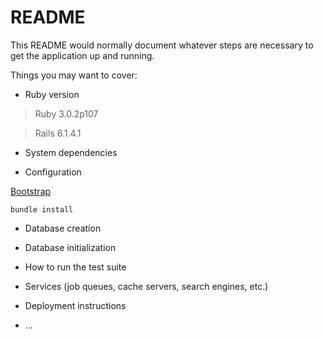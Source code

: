 # README

This README would normally document whatever steps are necessary to get the
application up and running.

Things you may want to cover:

* Ruby version
  
> Ruby 3.0.2p107

> Rails 6.1.4.1

* System dependencies

* Configuration
  
[Bootstrap](https://getbootstrap.com/docs/5.1/getting-started/download/#rubygems)
```
bundle install
```

* Database creation

* Database initialization

* How to run the test suite

* Services (job queues, cache servers, search engines, etc.)

* Deployment instructions

* ...

<!-- 
    Instalacao Rails
https://gorails.com/setup/ubuntu/21.04#ruby-rbenv


sudo service postgresql start
sudo -u postgres createuser admin -s
sudo -u postgres psql

    Com Docker Desktop no Windows
Setar arquivo docker-compose.yml
Executar docker compose up

CREATE ROLE admin WITH LOGIN PASSWORD 'admin';
ALTER ROLE admin with CREATEDB;

Erro ao executar rails server -> Webpacker configuration file not found
Soluçao: rails webpacker:install

    Gerar Controller
rails generate controller <nome_do_controller>
Ex: rails generate controller static_pages
Pasta criada em app/controller e app/views
Template da view e açoes do controller devem ter o mesmo nome por convenção (Convention Over Configuration)

    Setar Rota
config/routes.rb

    Renomear StyleSheet
    app/assets/stylesheets
    application.css -> application.scss
-->